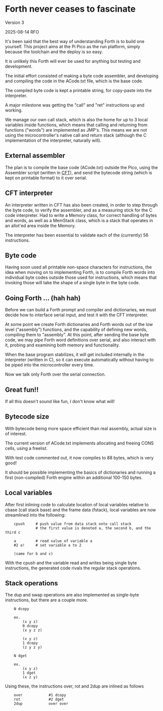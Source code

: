 Forth never ceases to fascinate
================================

Version 3

2025-08-14 RFO

It's been said that the best way of understanding Forth is to build one
yourself. This project aims at the Pi Pico as the run platform,
simply because the toolchain and the deploy is so easy. 

It is unlikely this Forth will ever be used for anything but testing
and development.

The initial effort consisted of making a byte code assembler, and 
developing and compiling the code in the ACode.txt file, which is 
the base code. 

The compiled byte code is kept a printable string, for copy-paste
into the interpreter. 

A major milestone was getting the "call" and "ret" instructions
up and working. 

We manage our own call
stack, which is also the home for up to 3 local variables inside functions,
which means that calling and returning from functions ("words") are
implemented as JMP's. This means we are not using the microcontroller's
native call and return stack (although the C implementation of the 
interpreter, naturally will).

External assembler
------------------

The plan is to compile the base code (ACode.txt) outside the Pico,
using the Assembler script (written in [CFT](https://github.com/rfo909/CFT)),
and send the bytecode string (which is kept on printable format) to
it over serial.

CFT interpreter
---------------

An interpreter written in CFT has also been created, in order to step through
the byte code, to verify the assembler, and as a measuring stick
for the C code interpreter. Had to write a Memory class, for correct 
handling of bytes and words, as well as a MemStack class, which is a stack
that operates in an allot'ed area inside the Memory.


The interpreter has been essential to validate each of the (currently) 56 instructions.

Byte code
---------
Having soon used all printable non-space characters for instructions, the idea when
moving on to implementing Forth, is to compile Forth words into individual byte
codes outside those used for instructions, which means that invoking those
will take the shape of a single byte in the byte code.

Going Forth ... (hah hah)
-------------------------

Before we can build a Forth prompt and compiler and dictionaries, we must
decide how to interface serial input, and test it with the CFT interpreter.

At some point we create Forth dictionaries and Forth words out of the 
low level ("assembly") functions, and the capability of defining new words,
compiling them to "assembly". At this point, after sending the base
byte code, we may pipe Forth word definitions over serial, and also
interact with it, probing and examining both memory and functionality.

When the base program stabilizes, it will get included internally in 
the interpreter (written in C), so it can execute automatically without
having to be piped into the microcontroller every time. 

Now we talk only Forth over the serial connection.

Great fun!!
-----------

If all this doesn't sound like fun, I don't know what will! 

Bytecode size
-------------
With bytecode being more space efficient than real assembly, actual size is
of interest. 

The current version of ACode.txt implements allocating and freeing CONS cells,
using a freelist.

With test code commented out, it now compiles to 88 bytes, which is very good!

It should be possible implementing the basics of dictionaries and running
a first (non-compiled) Forth engine within an additional 100-150 bytes.

Local variables
---------------
After first inlining code to calculate location of local variables relative to
cbase (call stack base) and the frame data (fstack), local variables are now
streamlined into the following:

```
	cpush     # push value from data stack onto call stack
	          # the first value is denoted a, the second b, and the third c
	          
	a         # read value of variable a
	#2 a!     # set variable a to 2
	
	(same for b and c)
```

With the cpush and the variable read and writes being single byte instructions, 
the generated code rivals the regular stack operations. 

Stack operations
----------------
The dup and swap operations are also implemented as single-byte instructions, but there
are a couple more.

```
	N dcopy
	
	ex.
		(x y z)
		0 dcopy
		(x y z z)
		
		(x y z)
		1 dcopy
		(z y z y)
		
	N dget
	
	ex.
		(x y z)
		1 dget
		(x z y)
```

Using these, the instructions over, rot and 2dup are inlined as follows

```
	over            #1 dcopy
	rot             #2 dget
	2dup            over over
```


